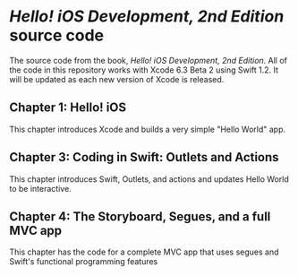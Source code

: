 # *Hello! iOS Development, 2nd Edition* source code
The source code from the book, *Hello! iOS Development, 2nd Edition*. All of the code in this repository works with Xcode 6.3 Beta 2 using Swift 1.2. It will be updated as each new version of Xcode is released.

## Chapter 1: Hello! iOS
This chapter introduces Xcode and builds a very simple "Hello World" app.

## Chapter 3: Coding in Swift: Outlets and Actions
This chapter introduces Swift, Outlets, and actions and updates Hello World to be interactive.

## Chapter 4: The Storyboard, Segues, and a full MVC app
This chapter has the code for a complete MVC app that uses segues and Swift's functional programming features

